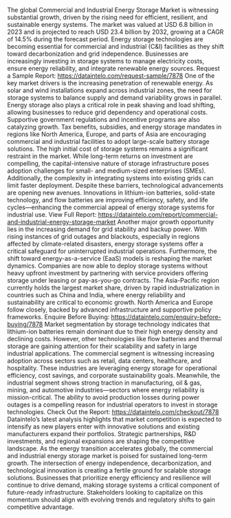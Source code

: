 The global Commercial and Industrial Energy Storage Market is witnessing substantial growth, driven by the rising need for efficient, resilient, and sustainable energy systems. The market was valued at USD 6.8 billion in 2023 and is projected to reach USD 23.4 billion by 2032, growing at a CAGR of 14.5% during the forecast period.
Energy storage technologies are becoming essential for commercial and industrial (C&I) facilities as they shift toward decarbonization and grid independence. Businesses are increasingly investing in storage systems to manage electricity costs, ensure energy reliability, and integrate renewable energy sources.
Request a Sample Report: https://dataintelo.com/request-sample/7878
One of the key market drivers is the increasing penetration of renewable energy. As solar and wind installations expand across industrial zones, the need for storage systems to balance supply and demand variability grows in parallel. Energy storage also plays a critical role in peak shaving and load shifting, allowing businesses to reduce grid dependency and operational costs.
Supportive government regulations and incentive programs are also catalyzing growth. Tax benefits, subsidies, and energy storage mandates in regions like North America, Europe, and parts of Asia are encouraging commercial and industrial facilities to adopt large-scale battery storage solutions.
The high initial cost of storage systems remains a significant restraint in the market. While long-term returns on investment are compelling, the capital-intensive nature of storage infrastructure poses adoption challenges for small- and medium-sized enterprises (SMEs). Additionally, the complexity in integrating systems into existing grids can limit faster deployment.
Despite these barriers, technological advancements are opening new avenues. Innovations in lithium-ion batteries, solid-state technology, and flow batteries are improving efficiency, safety, and life cycles—enhancing the commercial appeal of energy storage systems for industrial use.
View Full Report: https://dataintelo.com/report/commercial-and-industrial-energy-storage-market
Another major growth opportunity lies in the increasing demand for grid stability and backup power. With rising instances of grid outages and blackouts, especially in regions affected by climate-related disasters, energy storage systems offer a critical safeguard for uninterrupted industrial operations.
Furthermore, the shift toward energy-as-a-service (EaaS) models is reshaping the market dynamics. Companies are now able to deploy storage systems without heavy upfront investment by partnering with service providers offering storage under leasing or pay-as-you-go contracts.
The Asia-Pacific region currently holds the largest market share, driven by rapid industrialization in countries such as China and India, where energy reliability and sustainability are critical to economic growth. North America and Europe follow closely, backed by advanced infrastructure and supportive policy frameworks.
Enquire Before Buying: https://dataintelo.com/enquiry-before-buying/7878
Market segmentation by storage technology indicates that lithium-ion batteries remain dominant due to their high energy density and declining costs. However, other technologies like flow batteries and thermal storage are gaining attention for their scalability and safety in large industrial applications.
The commercial segment is witnessing increasing adoption across sectors such as retail, data centers, healthcare, and hospitality. These industries are leveraging energy storage for operational efficiency, cost savings, and corporate sustainability goals.
Meanwhile, the industrial segment shows strong traction in manufacturing, oil & gas, mining, and automotive industries—sectors where energy reliability is mission-critical. The ability to avoid production losses during power outages is a compelling reason for industrial operators to invest in storage technologies.
Check Out the Report: https://dataintelo.com/checkout/7878
Dataintelo’s latest analysis highlights that market competition is expected to intensify as new players enter with innovative solutions and existing manufacturers expand their portfolios. Strategic partnerships, R&D investments, and regional expansions are shaping the competitive landscape.
As the energy transition accelerates globally, the commercial and industrial energy storage market is poised for sustained long-term growth. The intersection of energy independence, decarbonization, and technological innovation is creating a fertile ground for scalable storage solutions.
Businesses that prioritize energy efficiency and resilience will continue to drive demand, making storage systems a critical component of future-ready infrastructure. Stakeholders looking to capitalize on this momentum should align with evolving trends and regulatory shifts to gain competitive advantage.
